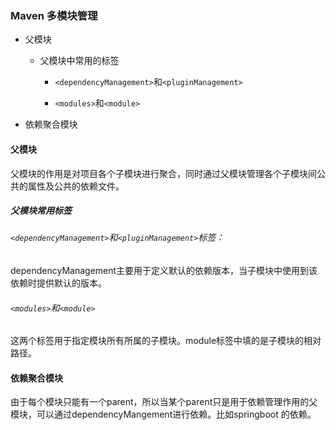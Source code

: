 ### Maven 多模块管理

- 父模块
  
  - 父模块中常用的标签
    
    - `<dependencyManagement>`和`<pluginManagement>`
    
    - `<modules>`和`<module>`

- 依赖聚合模块



#### 父模块

父模块的作用是对项目各个子模块进行聚合，同时通过父模块管理各个子模块间公共的属性及公共的依赖文件。



##### 父模块常用标签

###### `<dependencyManagement>`和`<pluginManagement>`标签：

dependencyManagement主要用于定义默认的依赖版本，当子模块中使用到该依赖时提供默认的版本。



###### `<modules>`和`<module>`

这两个标签用于指定模块所有所属的子模块。module标签中填的是子模块的相对路径。



#### 依赖聚合模块

由于每个模块只能有一个parent，所以当某个parent只是用于依赖管理作用的父模块，可以通过dependencyMangement进行依赖。比如springboot 的依赖。
